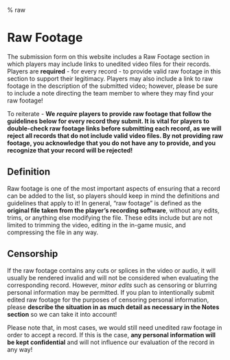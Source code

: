 % raw

<div class='panel fade js-scroll-anim' data-anim='fade'>

# Raw Footage

The submission form on this website includes a Raw Footage section in which players may include links to unedited video files for their records. Players are **required** - for every record - to provide valid raw footage in this section to support their legitimacy. Players may also include a link to raw footage in the description of the submitted video; however, please be sure to include a note directing the team member to where they may find your raw footage! 
  
To reiterate - **We *require* players to provide raw footage that follow the guidelines below for every record they submit. It is vital for players to double-check raw footage links before submitting each record, as we will reject all records that do not include valid video files. By not providing raw footage, you acknowledge that you do not have any to provide, and you recognize that your record will be rejected!**

## Definition

Raw footage is one of the most important aspects of ensuring that a record can be added to the list, so players should keep in mind the definitions and guidelines that apply to it! In general, “raw footage” is defined as the **original file taken from the player’s recording software**, without any edits, trims, or anything else modifying the file. These edits include but are not limited to trimming the video, editing in the in-game music, and compressing the file in any way.

## Censorship

If the raw footage contains any cuts or splices in the video or audio, it will usually be rendered invalid and will not be considered when evaluating the corresponding record. However, *minor edits* such as censoring or blurring personal information may be permitted. If you plan to intentionally submit edited raw footage for the purposes of censoring personal information, please **describe the situation in as much detail as necessary in the Notes section** so we can take it into account!

Please note that, in most cases, we would still need unedited raw footage in order to accept a record. If this is the case, **any personal information will be kept confidential** and will not influence our evaluation of the record in any way!

</div>
